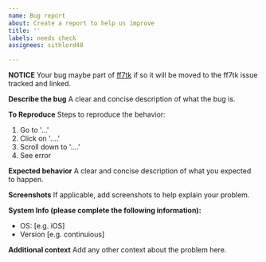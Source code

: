 ```yaml
---
name: Bug report
about: Create a report to help us improve
title: ''
labels: needs check
assignees: sithlord48

---
```


**NOTICE**
Your bug maybe part of [ff7tk](https://www.github.com/sithlord48/ff7tk) if so it will be moved to the ff7tk issue tracked and linked. 

**Describe the bug**
A clear and concise description of what the bug is.

**To Reproduce**
Steps to reproduce the behavior:
1. Go to '...'
2. Click on '....'
3. Scroll down to '....'
4. See error

**Expected behavior**
A clear and concise description of what you expected to happen.

**Screenshots**
If applicable, add screenshots to help explain your problem.

**System Info (please complete the following information):**
 - OS: [e.g. iOS]
 - Version [e.g. continuious]

**Additional context**
Add any other context about the problem here.
